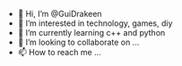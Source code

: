 - 👋 Hi, I’m @GuiDrakeen
- 👀 I’m interested in technology, games, diy
- 🌱 I’m currently learning c++ and python
- 💞️ I’m looking to collaborate on ...
- 📫 How to reach me ...

<!---
GuiDrakeen/GuiDrakeen is a ✨ special ✨ repository because its `README.md` (this file) appears on your GitHub profile.
You can click the Preview link to take a look at your changes.
--->
